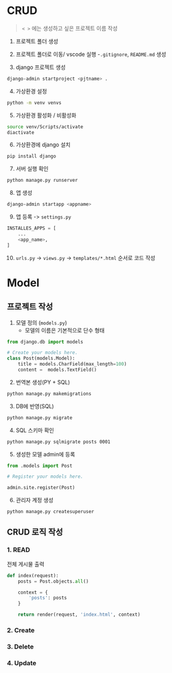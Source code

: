 # CRUD
> `< >` 에는 생성하고 싶은 프로젝트 이름 작성


1. 프로젝트 폴더 생성

2. 프로젝트 폴더로 이동/ vscode 실행
    -`.gitignore`, `README.md` 생성
3. django 프로젝트 생성
```bash
django-admin startproject <pjtname> .
```

4. 가상환경 설정
```bash
python -m venv venvs
```

5. 가상환경 활성화 / 비활성화
```bash
source venv/Scripts/activate
diactivate
```

6. 가상환경에 django 설치
```bash
pip install django
```

7. 서버 실행 확인
```bash
python manage.py runserver
```

8. 앱 생성
```bash
django-admin startapp <appname>
```
9. 앱 등록 -> `settings.py`
```python
INSTALLES_APPS = [
    ...
    <app_name>,
]
```

10. `urls.py` -> `views.py` -> `templates/*.html` 순서로 코드 작성

# Model
## 프로젝트 작성

1. 모델 정의 (`models.py`)
    - 모델의 이름은 기본적으로 단수 형태

```python 
from django.db import models

# Create your models here.
class Post(models.Model):
    title = models.CharField(max_length=100)
    content =  models.TextField()
```

2. 번역본 생성(PY + SQL)
```bash
python manage.py makemigrations
```

3. DB에 반영(SQL)
```bash
python manage.py migrate
```

4. SQL 스키마 확인
```bash
python manage.py sqlmigrate posts 0001
```

5. 생성한 모델 admin에 등록
```python
from .models import Post 

# Register your models here.

admin.site.register(Post)
```

6. 관리자 계정 생성
```bash
python manage.py createsuperuser
```

## CRUD 로직 작성

### 1. READ

전체 게시물 출력
```python 
def index(request):
    posts = Post.objects.all()

    context = {
        'posts': posts
    }

    return render(request, 'index.html', context)
```

### 2. Create
 
### 3. Delete

### 4. Update